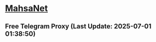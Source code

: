 
# [MahsaNet](https://t.me/mahsa_net)
## Free Telegram Proxy (Last Update: 2025-07-01 01:38:50)

    